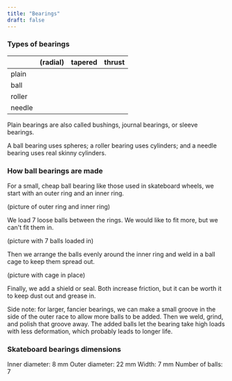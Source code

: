 ```yaml
---
title: "Bearings"
draft: false
---
```


### Types of bearings

|        | (radial) | tapered | thrust |
|--------|----------|---------|--------|
| plain  |          |         |        |
| ball   |          |         |        |
| roller |          |         |        |
| needle |          |         |        |

Plain bearings are also called bushings, journal bearings, or sleeve bearings.

A ball bearing uses spheres; a roller bearing uses cylinders; and a needle bearing uses real skinny cylinders. 

### How ball bearings are made

For a small, cheap ball bearing like those used in skateboard wheels, we start with an outer ring and an inner ring.

(picture of outer ring and inner ring)

We load 7 loose balls between the rings. We would like to fit more, but we can't fit them in.

(picture with 7 balls loaded in)

Then we arrange the balls evenly around the inner ring and weld in a ball cage to keep them spread out.

(picture with cage in place)

Finally, we add a shield or seal. Both increase friction, but it can be worth it to keep dust out and grease in.

Side note: for larger, fancier bearings, we can make a small groove in the side of the outer race to allow more balls to be added. Then we weld, grind, and polish that groove away. The added balls let the bearing take high loads with less deformation, which probably leads to longer life.

### Skateboard bearings dimensions

Inner diameter: 8 mm
Outer diameter: 22 mm
Width: 7 mm
Number of balls: 7
